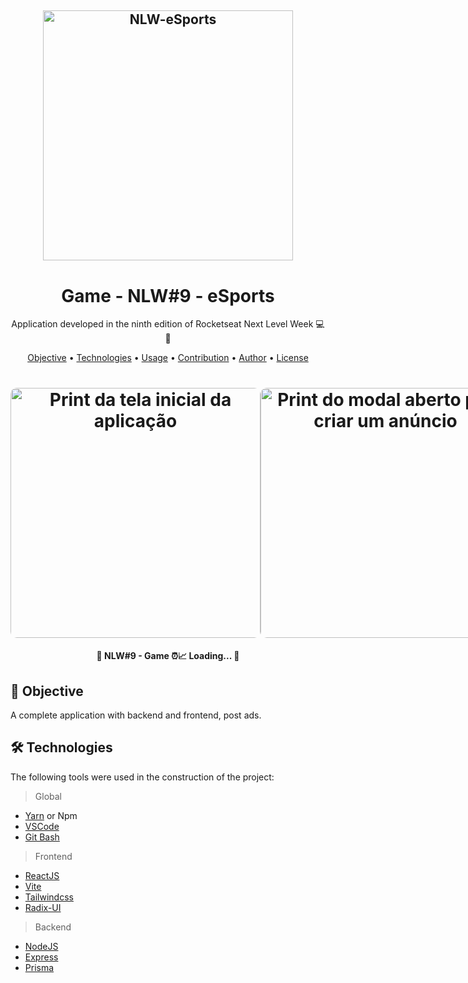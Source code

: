 <h2 align="center">
  <img alt="NLW-eSports" title="#nlw-esports" src="/logo.svg" width="400"/>
</h2>

<h1 align="center">
    Game - NLW#9 - eSports
</h1>
<p align="center"> Application developed in the ninth edition of Rocketseat Next Level Week 💻🚀 </p>

<p align="center">
 <a href="#objective">Objective</a> •
 <a href="#technologies">Technologies</a> • 
 <a href="#usage">Usage</a> • 
 <a href="#contribution">Contribution</a> • 
 <a href="#author">Author</a> • 
 <a href="#license">License</a>
</p>

<h1 align="center">
<div style="display: flex; flex-direction: row;">
  <img width="400" style="border-radius: 10px" height="auto" alt="Print da tela inicial da aplicação" title="Home" src=".github/home.png" />
  <img width="400" style="border-radius: 10px" height="auto" alt="Print do modal aberto para criar um anúncio" title="Modal" src=".github/modal.png" />
  <div>
</h1>

<h4 align="center"> 
	🚧 NLW#9 - Game ⏰📈 Loading...  🚧
</h4>

<h2 id="objective" > 🎯 Objective </h2>


A complete application with backend and frontend, post ads.

<h2 id="technologies"> 🛠 Technologies </h2>

The following tools were used in the construction of the project:
> Global
- [Yarn](https://yarnpkg.com) or Npm
- [VSCode](https://code.visualstudio.com)
- [Git Bash](https://gitforwindows.org/)
> Frontend
- [ReactJS](https://reactjs.org)
- [Vite](https://vitejs.dev/)
- [Tailwindcss](https://tailwindcss.com/)
- [Radix-UI](https://www.radix-ui.com/)
> Backend
- [NodeJS](https://nodejs.org/en/)
- [Express](https://expressjs.com/pt-br/)
- [Prisma](https://www.prisma.io/)

